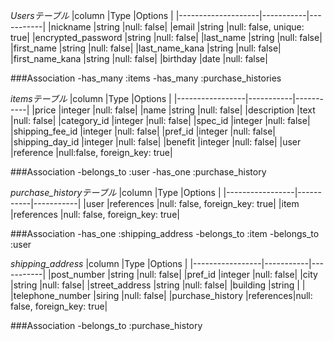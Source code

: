 *Usersテーブル*
|column              |Type       |Options    |
|--------------------|-----------|-----------|
|nickname            |string     |null: false|
|email                |string     |null: false, unique: true|
|encrypted_password  |string     |null: false|
|last_name           |string     |null: false|
|first_name          |string     |null: false|
|last_name_kana      |string     |null: false|
|first_name_kana     |string     |null: false|
|birthday            |date       |null: false|

###Association
-has_many :items
-has_many  :purchase_histories


*itemsテーブル*
|column           |Type       |Options    |
|-----------------|-----------|-----------|
|price            |integer    |null: false|
|name             |string     |null: false|
|description      |text       |null: false|
|category_id      |integer    |null: false|
|spec_id          |integer    |null: false|
|shipping_fee_id  |integer    |null: false|
|pref_id          |integer    |null: false|
|shipping_day_id  |integer    |null: false|
|benefit          |integer    |null: false|
|user             |reference  |null:false, foreign_key: true|


###Association
-belongs_to :user
-has_one :purchase_history


*purchase_historyテーブル*
|column           |Type       |Options    |
|-----------------|-----------|-----------|
|user             |references |null: false, foreign_key: true|
|item             |references |null: false, foreign_key: true|

###Association
-has_one :shipping_address
-belongs_to :item
-belongs_to :user

*shipping_address*
|column           |Type       |Options    |
|-----------------|-----------|-----------|
|post_number      |string     |null: false|
|pref_id          |integer    |null: false|
|city             |string     |null: false|
|street_address   |string     |null: false|
|building         |string     |           |
|telephone_number |siring     |null: false|
|purchase_history |references|null: false, foreign_key: true|

###Association
-belongs_to :purchase_history